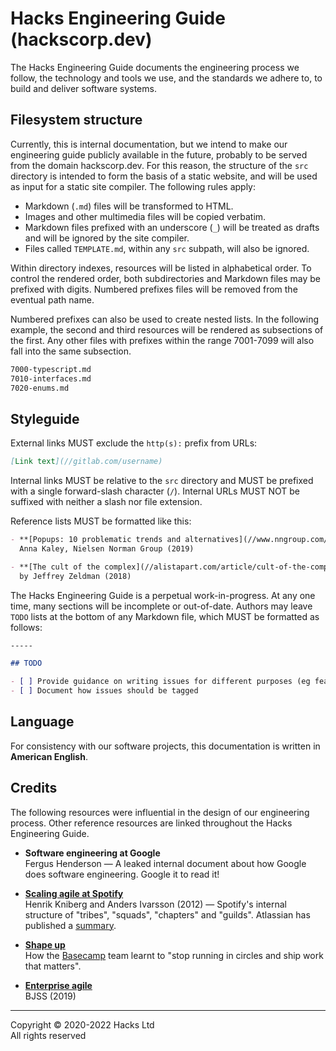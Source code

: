 # Hacks Engineering Guide (hackscorp.dev)

The Hacks Engineering Guide documents the engineering process we follow, the technology and tools we use, and the standards we adhere to, to build and deliver software systems.

## Filesystem structure

Currently, this is internal documentation, but we intend to make our engineering guide publicly available in the future, probably to be served from the domain hackscorp.dev. For this reason, the structure of the `src` directory is intended to form the basis of a static website, and will be used as input for a static site compiler. The following rules apply:

- Markdown (`.md`) files will be transformed to HTML.
- Images and other multimedia files will be copied verbatim.
- Markdown files prefixed with an underscore (`_`) will be treated as drafts and will be ignored by the site compiler.
- Files called `TEMPLATE.md`, within any `src` subpath, will also be ignored.

Within directory indexes, resources will be listed in alphabetical order. To control the rendered order, both subdirectories and Markdown files may be prefixed with digits. Numbered prefixes files will be removed from the eventual path name.

Numbered prefixes can also be used to create nested lists. In the following example, the second and third resources will be rendered as subsections of the first. Any other files with prefixes within the range 7001-7099 will also fall into the same subsection.

```txt
7000-typescript.md
7010-interfaces.md
7020-enums.md
```

## Styleguide

External links MUST exclude the `http(s):` prefix from URLs:

```md
[Link text](//gitlab.com/username)
```

Internal links MUST be relative to the `src` directory and MUST be prefixed with a single forward-slash character (`/`). Internal URLs MUST NOT be suffixed with neither a slash nor file extension.

Reference lists MUST be formatted like this:

```md
- **[Popups: 10 problematic trends and alternatives](//www.nngroup.com/articles/popups/)** \
  Anna Kaley, Nielsen Norman Group (2019)

- **[The cult of the complex](//alistapart.com/article/cult-of-the-complex/)** \
  by Jeffrey Zeldman (2018)
```

The Hacks Engineering Guide is a perpetual work-in-progress. At any one time, many sections will be incomplete or out-of-date. Authors may leave `TODO` lists at the bottom of any Markdown file, which MUST be formatted as follows:

```md
-----

## TODO

- [ ] Provide guidance on writing issues for different purposes (eg features vs bugs)
- [ ] Document how issues should be tagged
```

## Language

For consistency with our software projects, this documentation is written in **American English**.

## Credits

The following resources were influential in the design of our engineering process. Other reference resources are linked throughout the Hacks Engineering Guide.

- **Software engineering at Google** \
  Fergus Henderson — A leaked internal document about how Google does software engineering. Google it to read it!

- **[Scaling agile at Spotify](//blog.crisp.se/wp-content/uploads/2012/11/SpotifyScaling.pdf)** \
  Henrik Kniberg and Anders Ivarsson (2012) — Spotify's internal structure of "tribes", "squads", "chapters" and "guilds". Atlassian has published a [summary](//www.atlassian.com/agile/agile-at-scale/spotify).

- **[Shape up](//basecamp.com/shapeup)** \
  How the [Basecamp](//basecamp.com/) team learnt to "stop running in circles and ship work that matters".

- **[Enterprise agile](//www.bjss.com/enterprise-agile/)** \
  BJSS (2019)

-----

Copyright © 2020-2022 Hacks Ltd \
All rights reserved
